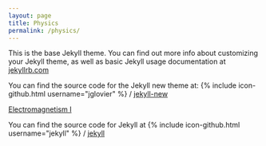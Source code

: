 ```yaml
---
layout: page
title: Physics
permalink: /physics/
---
```


This is the base Jekyll theme. You can find out more info about customizing your Jekyll theme, as well as basic Jekyll usage documentation at [jekyllrb.com](http://jekyllrb.com/)

You can find the source code for the Jekyll new theme at:
{% include icon-github.html username="jglovier" %} /
[jekyll-new](https://github.com/jglovier/jekyll-new)



<a class="page-link" href="/zestymath.github.io/physics/electromagnetism-I/">Electromagnetism I</a>



You can find the source code for Jekyll at
{% include icon-github.html username="jekyll" %} /
[jekyll](https://github.com/jekyll/jekyll)
